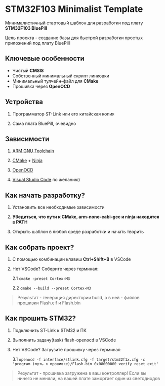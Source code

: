 # STM32F103 Minimalist Template

Минималистичный стартовый шаблон для разработки под плату **STM32F103 BluePill**

Цель проекта - создание базы для быстрой разработки простых приложений под плату BluePill

## Ключевые особенности

- Чистый **CMSIS**
- Собственный минимальный скрипт линковки
- Минимальный тулчейн-файл для **CMake**
- Прошивка через **OpenOCD**

## Устройства

1. Программатор ST-Link или его китайская копия

2. Сама плата BluePill, очевидно

## Зависимости 

1. [ARM GNU Toolchain](https://developer.arm.com/downloads/-/arm-gnu-toolchain-downloads)
   
2. [CMake](https://cmake.org/download/) + [Ninja](https://github.com/ninja-build/ninja)
   
3. [OpenOCD](https://openocd.org/pages/getting-openocd.html)

4. [Visual Studio Code](https://code.visualstudio.com/download) по желанию)

## Как начать разработку?

1. Установить все необходимые зависимости
  
2. **Убедиться, что пути к CMake, arm-none-eabi-gcc и ninja находятся в PATH**
  
3. Открыть шаблон в любой среде разработки и начать творить 

## Как собрать проект?

1. С помощью комбинации клавиш **Ctrl+Shift+B** в VSCode
   
2. Нет VSCode? Соберите через терминал:

   2.1 `cmake -preset Cortex-M3`
   
   2.2 `cmake --build --preset Cortex-M3`

>Результат - генерация директории build, а в ней - файлов прошивки Flash.elf и Flash.bin

## Как прошить STM32?

1. Подключить ST-Link к STM32 и ПК

2. Выполнить задачу(task) flash-openocd в VSCode
  
3. Нет VSCode? Загрузите прошивку через терминал:

   3.1 `openocd -f interface/stlink.cfg -f target/stm32f1x.cfg -c 'program (путь к прошивке)/Flash.bin 0x08000000 verify reset exit'`

>Результат - прошивка загружена в ваш контроллер! Если вы ничего не меняли, на вашей плате заморгает один из светодиодов


